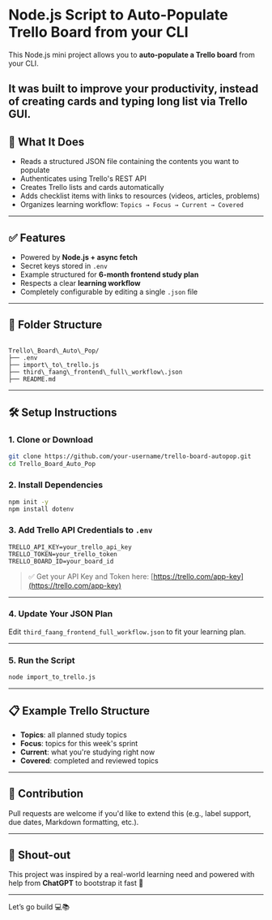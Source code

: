 
# Node.js Script to Auto-Populate Trello Board from your CLI 

This Node.js mini project allows you to **auto-populate a Trello board** from your CLI. 

It was built to improve your productivity, instead of creating cards and typing long list via Trello GUI.
---

## 📌 What It Does

- Reads a structured JSON file containing the contents you want to populate
- Authenticates using Trello's REST API
- Creates Trello lists and cards automatically
- Adds checklist items with links to resources (videos, articles, problems)
- Organizes learning workflow: `Topics → Focus → Current → Covered`

---

## ✅ Features

- Powered by **Node.js + async fetch**
- Secret keys stored in `.env`
- Example structured for **6-month frontend study plan**
- Respects a clear **learning workflow**
- Completely configurable by editing a single `.json` file

---

## 📁 Folder Structure

```

Trello\_Board\_Auto\_Pop/
├── .env
├── import\_to\_trello.js
├── third\_faang\_frontend\_full\_workflow\.json
├── README.md

````

---

## 🛠 Setup Instructions

### 1. Clone or Download

```bash
git clone https://github.com/your-username/trello-board-autopop.git
cd Trello_Board_Auto_Pop
````

### 2. Install Dependencies

```bash
npm init -y
npm install dotenv
```

### 3. Add Trello API Credentials to `.env`

```env
TRELLO_API_KEY=your_trello_api_key
TRELLO_TOKEN=your_trello_token
TRELLO_BOARD_ID=your_board_id
```

> ✅ Get your API Key and Token here:
> [https://trello.com/app-key](https://trello.com/app-key)

---

### 4. Update Your JSON Plan

Edit `third_faang_frontend_full_workflow.json` to fit your learning plan.

---

### 5. Run the Script

```bash
node import_to_trello.js
```

---

## 📋 Example Trello Structure

* **Topics**: all planned study topics
* **Focus**: topics for this week's sprint
* **Current**: what you're studying right now
* **Covered**: completed and reviewed topics

---


## 🙌 Contribution

Pull requests are welcome if you'd like to extend this (e.g., label support, due dates, Markdown formatting, etc.).

---

## 📣 Shout-out

This project was inspired by a real-world learning need and powered with help from **ChatGPT** to bootstrap it fast 🚀

---

Let’s go build 💻📚
```
